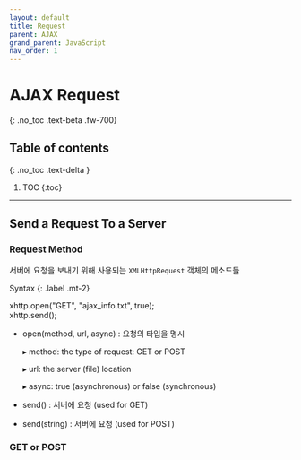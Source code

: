 ```yaml
---
layout: default
title: Request
parent: AJAX
grand_parent: JavaScript
nav_order: 1
---
```


# AJAX Request
{: .no_toc .text-beta .fw-700}

## Table of contents
{: .no_toc .text-delta }

1. TOC
{:toc}

---

## Send a Request To a Server

### Request Method

서버에 요청을 보내기 위해 사용되는 `XMLHttpRequest` 객체의 메소드들

Syntax
{: .label .mt-2}
<div class="code-example" markdown="1">
xhttp.open("GET", "ajax_info.txt", true); <br>
xhttp.send();                        
</div>

* open(method, url, async) : 요청의 타입을 명시

    &#9656; method: the type of request: GET or POST

    &#9656; url: the server (file) location

    &#9656; async: true (asynchronous) or false (synchronous)

* send() : 서버에 요청 (used for GET)

* send(string) : 서버에 요청 (used for POST)

### GET or POST


